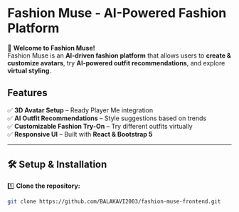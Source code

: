 # Fashion Muse - AI-Powered Fashion Platform

🚀 **Welcome to Fashion Muse!**  
Fashion Muse is an **AI-driven fashion platform** that allows users to **create & customize avatars**, try **AI-powered outfit recommendations**, and explore **virtual styling**.

## **Features**

✅ **3D Avatar Setup** – Ready Player Me integration  
✅ **AI Outfit Recommendations** – Style suggestions based on trends  
✅ **Customizable Fashion Try-On** – Try different outfits virtually  
✅ **Responsive UI** – Built with **React & Bootstrap 5**

---

## **🛠️ Setup & Installation**

1️⃣ **Clone the repository:**

```sh
git clone https://github.com/BALAKAVI2003/fashion-muse-frontend.git
```
